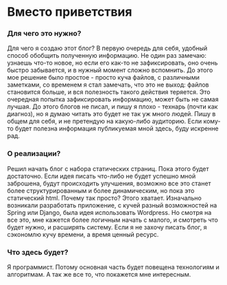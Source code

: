 <!--
{ "title":"Вместо приветствия",
  "category":"AboutAll",
  "date":"09.03.2015",
  "change":"22.08.2015",
  "slug":"00001",
  "comments":"55aa811ca4e0b5d90568fc7f" }
-->

# Вместо приветствия

### Для чего это нужно?

Для чего я создаю этот блог? В первую очередь для себя, удобный способ обобщить полученную информацию. Не один раз замечаю: узнаешь что-то новое, но если его как-то не зафиксировать, оно очень быстро забывается, и в нужный момент сложно вспомнить. До этого мое решение было простое - просто куча файлов, с различными заметками, со временем я стал замечать, что это не выход: файлов становится больше, и вся полезность такого действия теряется. Это очередная попытка зафиксировать информацию, может быть не самая лучшая. До этого блогов не писал, и пишу я плохо - технарь (почти как диагноз), но я думаю читать это будет не так уж много людей. Пишу в общем для себя, и не претендую на какую-либо аудиторию. Если кому-то будет полезна информация публикуемая мной здесь, буду искренне рад.

### О реализации?

Решил начать блог с набора статических страниц. Пока этого будет достаточно. Если идея писать что-либо не будет успешно мной заброшена, будут происходить улучшения, возможно все это станет более структурированным и более динамическим, но пока это статический html. Почему так просто? Этого хватает. Изначально возникали разработать приложение, с кучей разный возможностей на Spring или Django, была идея использовать Wordpress. Но смотря на все это, мне кажется более логичным начать с малого, и смотреть что будет нужно, и расширять систему. Если я не захочу писать блог, я сэкономлю кучу времени, а время ценный ресурс.

### Что здесь будет?

Я программист. Потому основная часть будет повещена технологиям и алгоритмам. А так же все то, что покажется мне интересным.
